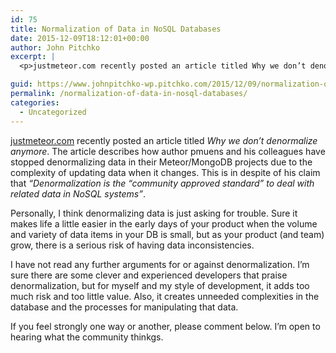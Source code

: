 ```yaml
---
id: 75
title: Normalization of Data in NoSQL Databases
date: 2015-12-09T18:12:01+00:00
author: John Pitchko
excerpt: |
  <p>justmeteor.com recently posted an article titled Why we don’t denormalize anymore. The article describes how author pmuens and his colleagues have stopped denormalizing data in their Meteor/MongoDB projects due to the complexity of updating data when it changes. This is in despite of his claim that “Denormalization is the “community approved standard” to deal with related data in NoSQL systems”.</p>

guid: https://www.johnpitchko-wp.pitchko.com/2015/12/09/normalization-of-data-in-nosql-databases/
permalink: /normalization-of-data-in-nosql-databases/
categories:
  - Uncategorized
---
```

<p><a href="http://Denormalization is the “community approved standard” to deal with related data in NoSQL systems.">justmeteor.com</a> recently posted an article titled <em>Why we don’t denormalize anymore</em>. The article describes how author pmuens and his colleagues have stopped denormalizing data in their Meteor/MongoDB projects due to the complexity of updating data when it changes. This is in despite of his claim that <em>“Denormalization is the “community approved standard” to deal with related data in NoSQL systems”</em>.</p>

<p>Personally, I think denormalizing data is just asking for trouble. Sure it makes life a little easier in the early days of your product when the volume and variety of data items in your DB is small, but as your product (and team) grow, there is a serious risk of having data inconsistencies.</p>

<p>I have not read any further arguments for or against denormalization. I’m sure there are some clever and experienced developers that praise denormalization, but for myself and my style of development, it adds too much risk and too little value. Also, it creates unneeded complexities in the database and the processes for manipulating that data.</p>

<p>If you feel strongly one way or another, please comment below. I’m open to hearing what the community thinkgs.</p>
